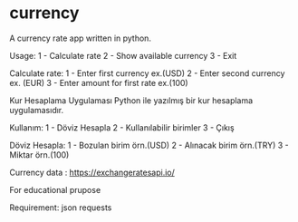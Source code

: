 # currency
A currency rate app written in python.

Usage:
1 - Calculate rate
2 - Show available currency
3 - Exit

Calculate rate:
  1 - Enter first currency ex.(USD)
  2 - Enter second currency ex. (EUR)
  3 - Enter amount for first rate ex.(100)
  
 
Kur Hesaplama Uygulaması
Python ile yazılmış bir kur hesaplama uygulamasıdır.

Kullanım:
1 - Döviz Hesapla
2 - Kullanılabilir birimler
3 - Çıkış

 Döviz Hesapla:
 1 - Bozulan birim örn.(USD)
 2 - Alınacak birim örn.(TRY)
 3 - Miktar örn.(100)


Currency data : https://exchangeratesapi.io/

For educational prupose

Requirement:
json
requests
